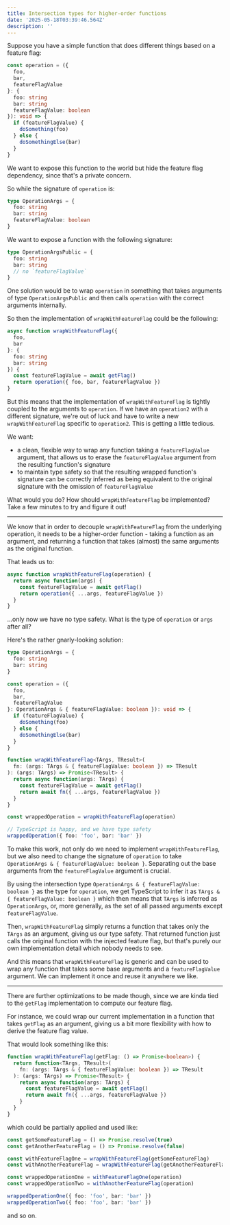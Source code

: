 ```yaml
---
title: Intersection types for higher-order functions
date: '2025-05-18T03:39:46.564Z'
description: ''
---
```


Suppose you have a simple function that does different things based on a feature flag:

```typescript
const operation = ({
  foo,
  bar,
  featureFlagValue
}: {
  foo: string
  bar: string
  featureFlagValue: boolean
}): void => {
  if (featureFlagValue) {
    doSomething(foo)
  } else {
    doSomethingElse(bar)
  }
}
```

We want to expose this function to the world but hide the feature flag dependency, since that's a private concern.

So while the signature of `operation` is:

```typescript
type OperationArgs = {
  foo: string
  bar: string
  featureFlagValue: boolean
}
```

We want to expose a function with the following signature:

```typescript
type OperationArgsPublic = {
  foo: string
  bar: string
  // no `featureFlagValue`
}
```
One solution would be to wrap `operation` in something that takes arguments of type `OperationArgsPublic` and then calls `operation` with the correct arguments internally.

So then the implementation of `wrapWithFeatureFlag` could be the following:

```typescript
async function wrapWithFeatureFlag({
  foo,
  bar
}: {
  foo: string
  bar: string
}) {
  const featureFlagValue = await getFlag()
  return operation({ foo, bar, featureFlagValue })
}
```
But this means that the implementation of `wrapWithFeatureFlag` is tightly coupled to the arguments to `operation`. If we have an `operation2` with a different signature, we're out of luck and have to write a new `wrapWithFeatureFlag` specific to `operation2`. This is getting a little tedious.

We want:
- a clean, flexible way to wrap any function taking a `featureFlagValue` argument, that allows us to erase the `featureFlagValue` argument from the resulting function's signature
- to maintain type safety so that the resulting wrapped function's signature can be correctly inferred as being equivalent to the original signature with the omission of `featureFlagValue`

What would you do? How should `wrapWithFeatureFlag` be implemented? Take a few minutes to try and figure it out!

***

We know that in order to decouple `wrapWithFeatureFlag` from the underlying operation, it needs to be a higher-order function - taking a function as an argument, and returning a function that takes (almost) the same arguments as the original function.

That leads us to:

```typescript
async function wrapWithFeatureFlag(operation) {
  return async function(args) {
    const featureFlagValue = await getFlag()
    return operation({ ...args, featureFlagValue })
  }
}
```
...only now we have no type safety. What is the type of `operation` or `args` after all?

Here's the rather gnarly-looking solution:

```typescript
type OperationArgs = {
  foo: string
  bar: string
}

const operation = ({
  foo,
  bar,
  featureFlagValue
}: OperationArgs & { featureFlagValue: boolean }): void => {
  if (featureFlagValue) {
    doSomething(foo)
  } else {
    doSomethingElse(bar)
  }
}

function wrapWithFeatureFlag<TArgs, TResult>(
  fn: (args: TArgs & { featureFlagValue: boolean }) => TResult
): (args: TArgs) => Promise<TResult> {
  return async function(args: TArgs) {
    const featureFlagValue = await getFlag()
    return await fn({ ...args, featureFlagValue })
  }
}

const wrappedOperation = wrapWithFeatureFlag(operation)

// TypeScript is happy, and we have type safety
wrappedOperation({ foo: 'foo', bar: 'bar' })
```
To make this work, not only do we need to implement `wrapWithFeatureFlag`, but we also need to change the signature of `operation` to take `OperationArgs & { featureFlagValue: boolean }`. Separating out the base arguments from the `featureFlagValue` argument is crucial.

By using the intersection type `OperationArgs & { featureFlagValue: boolean }` as the type for `operation`, we get TypeScript to infer it as `TArgs & { featureFlagValue: boolean }` which then means that `TArgs` is inferred as `OperationArgs`, or, more generally, as the set of all passed arguments except `featureFlagValue`.

Then, `wrapWithFeatureFlag` simply returns a function that takes only the `TArgs` as an argument, giving us our type safety. That returned function just calls the original function with the injected feature flag, but that's purely our own implementation detail which nobody needs to see.

And this means that `wrapWithFeatureFlag` is generic and can be used to wrap any function that takes some base arguments and a `featureFlagValue` argument. We can implement it once and reuse it anywhere we like.

***

There are further optimizations to be made though, since we are kinda tied to the `getFlag` implementation to compute our feature flag.

For instance, we could wrap our current implementation in a function that takes `getFlag` as an argument, giving us a bit more flexibility with how to derive the feature flag value.

That would look something like this: 

```typescript
function wrapWithFeatureFlag(getFlag: () => Promise<boolean>) {
  return function<TArgs, TResult>(
    fn: (args: TArgs & { featureFlagValue: boolean }) => TResult
  ): (args: TArgs) => Promise<TResult> {
    return async function(args: TArgs) {
      const featureFlagValue = await getFlag()
      return await fn({ ...args, featureFlagValue })
    }
  }
}
```
which could be partially applied and used like:

```typescript
const getSomeFeatureFlag = () => Promise.resolve(true)
const getAnotherFeatureFlag = () => Promise.resolve(false)

const withFeatureFlagOne = wrapWithFeatureFlag(getSomeFeatureFlag)
const withAnotherFeatureFlag = wrapWithFeatureFlag(getAnotherFeatureFlag)

const wrappedOperationOne = withFeatureFlagOne(operation)
const wrappedOperationTwo = withAnotherFeatureFlag(operation)

wrappedOperationOne({ foo: 'foo', bar: 'bar' })
wrappedOperationTwo({ foo: 'foo', bar: 'bar' })
```
and so on.




